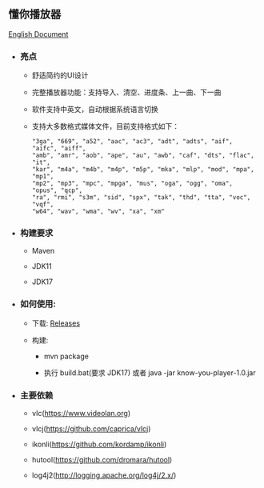 ## 懂你播放器

[English Document](README.md)

* ### 亮点

    * 舒适简约的UI设计

    * 完整播放器功能：支持导入、清空、进度条、上一曲、下一曲

    * 软件支持中英文，自动根据系统语言切换

    * 支持大多数格式媒体文件，目前支持格式如下：

        ```
        "3ga", "669", "a52", "aac", "ac3", "adt", "adts", "aif", "aifc", "aiff",
        "amb", "amr", "aob", "ape", "au", "awb", "caf", "dts", "flac", "it",
        "kar", "m4a", "m4b", "m4p", "m5p", "mka", "mlp", "mod", "mpa", "mp1",
        "mp2", "mp3", "mpc", "mpga", "mus", "oga", "ogg", "oma", "opus", "qcp",
        "ra", "rmi", "s3m", "sid", "spx", "tak", "thd", "tta", "voc", "vqf",
        "w64", "wav", "wma", "wv", "xa", "xm"
        ```

* ### 构建要求

    * Maven

    * JDK11

    * JDK17

* ### 如何使用:

    * 下载: [Releases](https://github.com/min-li/know-you-player/releases)

    * 构建:

        * mvn package

        * 执行 build.bat(要求 JDK17) 或者 java -jar know-you-player-1.0.jar

* ### 主要依赖

    * vlc(https://www.videolan.org)

    * vlcj(https://github.com/caprica/vlcj)

    * ikonli(https://github.com/kordamp/ikonli)

    * hutool(https://github.com/dromara/hutool)

    * log4j2(http://logging.apache.org/log4j/2.x/)

